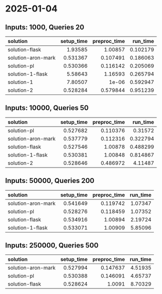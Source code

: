 # 2025-01-04

## Inputs: 1000, Queries 20

| solution           |   setup_time |   preproc_time |   run_time |
|:-------------------|-------------:|---------------:|-----------:|
| solution-flask     |     1.93585  |       1.00857  |   0.102179 |
| solution-aron-mark |     0.531367 |       0.107491 |   0.186063 |
| solution-pl        |     0.530366 |       0.116142 |   0.205069 |
| solution-1-flask   |     5.58643  |       1.16593  |   0.265794 |
| solution-1         |     7.80507  |       1e-06    |   0.592947 |
| solution-2         |     0.528284 |       0.579844 |   0.951239 |

## Inputs: 10000, Queries 50

| solution           |   setup_time |   preproc_time |   run_time |
|:-------------------|-------------:|---------------:|-----------:|
| solution-pl        |     0.527682 |       0.110376 |   0.31572  |
| solution-aron-mark |     0.537779 |       0.112316 |   0.322794 |
| solution-flask     |     0.527546 |       1.00878  |   0.488299 |
| solution-1-flask   |     0.530381 |       1.00848  |   0.814867 |
| solution-2         |     0.528646 |       0.486972 |   4.11487  |

## Inputs: 50000, Queries 200

| solution           |   setup_time |   preproc_time |   run_time |
|:-------------------|-------------:|---------------:|-----------:|
| solution-aron-mark |     0.541649 |       0.119742 |    1.07347 |
| solution-pl        |     0.528276 |       0.118459 |    1.07352 |
| solution-flask     |     0.534916 |       1.00894  |    2.19724 |
| solution-1-flask   |     0.533071 |       1.00909  |    5.85096 |

## Inputs: 250000, Queries 500

| solution           |   setup_time |   preproc_time |   run_time |
|:-------------------|-------------:|---------------:|-----------:|
| solution-aron-mark |     0.527994 |       0.147637 |    4.51935 |
| solution-pl        |     0.530388 |       0.146091 |    4.65737 |
| solution-flask     |     0.528624 |       1.0091   |    8.70329 |